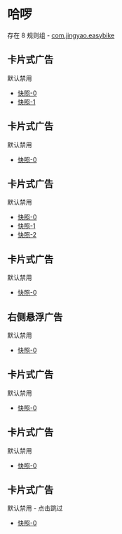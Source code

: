 # 哈啰

存在 8 规则组 - [com.jingyao.easybike](/src/apps/com.jingyao.easybike.ts)

## 卡片式广告

默认禁用

- [快照-0](https://i.gkd.li/import/13228735)
- [快照-1](https://i.gkd.li/import/13402675)

## 卡片式广告

默认禁用

- [快照-0](https://i.gkd.li/import/13228677)

## 卡片式广告

默认禁用

- [快照-0](https://i.gkd.li/import/12650028)
- [快照-1](https://i.gkd.li/import/12650090)
- [快照-2](https://i.gkd.li/import/13331231)

## 卡片式广告

默认禁用

- [快照-0](https://i.gkd.li/import/12650163)

## 右侧悬浮广告

默认禁用

- [快照-0](https://i.gkd.li/import/12650071)

## 卡片式广告

默认禁用

- [快照-0](https://i.gkd.li/import/12684673)

## 卡片式广告

默认禁用

- [快照-0](https://i.gkd.li/import/12739316)

## 卡片式广告

默认禁用 - 点击跳过

- [快照-0](https://i.gkd.li/import/13837543)
